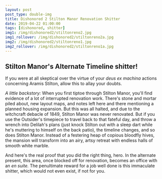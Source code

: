 ```yaml
---
layout: post
post_type: double-img
title: Dishonored 2 Stilton Manor Renovation Shitter
date: 2019-04-22 01:00:00
tags: [dishonored, shitter]
img1: /img/dishonored2/stiltonreno2.jpg
img1_rollover: /img/dishonored2/stiltonreno2a.jpg
img2: /img/dishonored2/stiltonreno1.jpg
img2_rollover: /img/dishonored2/stiltonreno1a.jpg
---
```

## Stilton Manor's Alternate Timeline shitter!

If you were at all skeptical over the virtue of your *deus ex machina* actions concerning Aramis Stilton, allow this to allay your doubts.

*A little backstory:* When you first tiptoe through Stilton Manor, you'll find evidence of a lot of interrupted renovation work. There's stone and mortar piled about, new layout maps, and notes left here and there mentioning a planned housing expansion. But this was all halted, and due to the witchcraft debacle of 1849, Stilton Manor was never renovated. But if you use the Outsider's timepiece to travel back to that fateful day, and throw a wrench into Delilah's plans (just knock Stilton out with a sleep dart while he's muttering to himself on the back patio), the timeline changes, and so does Stilton Manor. Instead of a festering heap of copious bloodfly hives, the mansion will transform into an airy, artsy retreat with endless halls of smooth white marble.

And here's the real proof that you did the right thing, hero. In the alternate present, this area, once blocked off for renovation, becomes an office with an *en suite.* The penultimate reward for a job well done is this immaculate shitter, which would not even exist, if not for you.
